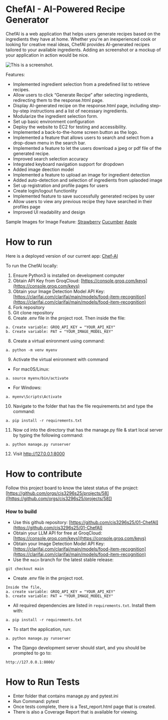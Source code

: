 # ChefAI - AI-Powered Recipe Generator
ChefAI is a web application that helps users generate recipes based on the ingredients they have at home. 
Whether you're an inexperienced cook or looking for creative meal ideas, ChefAI provides AI-generated recipes tailored to your available ingredients.
Adding an screenshot or a mockup of your application in action would be nice.  

![This is a screenshot.](https://github.com/cis3296s25/01-ChefAI/blob/main/chef_ai%20launch%20page.png)

Features:
- Implemented ingredient selection from a predefined list to retrieve recipes.
- Allow users to click “Generate Recipe” after selecting ingredients, redirecting them to the
response.html page.
- Display AI-generated recipe on the response.html page, including step-by-step
instructions and a list of necessary ingredients.
- Modularize the ingredient selection form.
- Set up basic environment configuration
- Deploy the website to EC2 for testing and accessibility.
- Implemented a back-to-the-home screen button as the logo.
- Implemented a feature that allows users to search and select from a drop-down menu in the search bar.
- Implemented a feature to let the users download a jpeg or pdf file of the generated recipe.
- Improved search selection accuracy
- Integrated keyboard navigation support for dropdown
- Added image deection model
- Implemented a feature to upload an image for ingredient detection
- Added auto-detection and selection of ingredients from uplaoded image
- Set up registration and profile pages for users
- Create login/logout functionlity
- Implemented feature to save successfully generated recipes by user
- Allow users to view any previous recipe they have searched in their profiles page
- Improved UI readability and design

Sample Images for Image Feature:
[Strawberry](https://github.com/cis3296s25/01-ChefAI/blob/main/strawberry.jpg)
[Cucumber](https://github.com/cis3296s25/01-ChefAI/blob/main/cucumber.jpg)
[Apple](https://github.com/cis3296s25/01-ChefAI/blob/main/apple.jpg)

# How to run
Here is a deployed version of our current app:
[Chef-AI](http://3.21.159.180/)

To run the ChefAI locally:
1. Ensure Python3 is installed on development computer
2. Obtain API Key from GroqCloud: [https://console.groq.com/keys](https://console.groq.com/keys)
4. Obtain your Image Detection Model API Key: [https://clarifai.com/clarifai/main/models/food-item-recognition](https://clarifai.com/clarifai/main/models/food-item-recognition)
5. Fork repository
6. Git clone repository
7. Create .env file in the project root. Then inside the file:
```
a. Create variable: GROQ_API_KEY = "YOUR_API_KEY"
b. Create variable: PAT = "YOUR_IMAGE_MODEL_KEY"
```
8. Create a virtual enironment using command:
```
a. python -m venv myenv  
```
9. Activate the virtual enironment with command
- For mac0S/Linux:
```
a. source myenv/bin/activate
```
- For Windows:
```
a. myenv\Scripts\Activate
```
10. Navigate to the folder that has the file requirements.txt and type the command:
```
a. pip install -r requirements.txt
```
11. Now cd into the directory that has the manage.py file & start local server by typing the following command:
```
a. python manage.py runserver
```
12. Visit http://127.0.0.1:8000

# How to contribute
Follow this project board to know the latest status of the project: [https://github.com/orgs/cis3296s25/projects/58]([https://github.com/orgs/cis3296s25/projects/58])  

### How to build
- Use this github repository: [https://github.com/cis3296s25/01-ChefAI](https://github.com/cis3296s25/01-ChefAI)
- Obtain your LLM API for free at GroqCloud: [https://console.groq.com/keys](https://console.groq.com/keys)
- Obtain your Image Detection Model API Key: [https://clarifai.com/clarifai/main/models/food-item-recognition](https://clarifai.com/clarifai/main/models/food-item-recognition)
- Use the `main` branch for the latest stable release:
```
git checkout main
```
- Create .env file in the project root.
```
Inside the file,
a. create variable: GROQ_API_KEY = "YOUR_API_KEY"
b. create variable: PAT = "YOUR_IMAGE_MODEL_KEY"
```
- All required dependencies are listed in `requirements.txt`. Install them with:
```
a. pip install -r requirements.txt
```
- To start the application, run:
```
a. python manage.py runserver
```
- The Django development server should start, and you should be prompted to go to:
```
http://127.0.0.1:8000/    
```

# How to Run Tests
- Enter folder that contains manage.py and pytest.ini
- Run Command: pytest
- Once tests complete, there is a Test_report.html page that is created.
- There is also a Coverage Report that is available for viewing.
